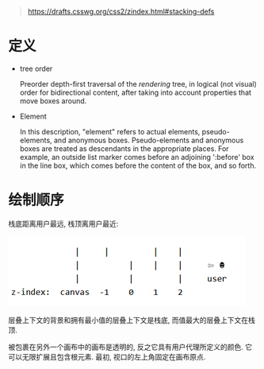 > https://drafts.csswg.org/css2/zindex.html#stacking-defs

# 定义

- tree order

  Preorder depth-first traversal of the *rendering* tree, in logical (not visual) order for bidirectional content, after taking into account properties that move boxes around.

- Element

  In this description, "element" refers to actual elements, pseudo-elements, and anonymous boxes. Pseudo-elements and anonymous boxes are treated as descendants in the appropriate places. For example, an outside list marker comes before an adjoining ':before' box in the line box, which comes before the content of the box, and so forth.

# 绘制顺序

栈底距离用户最远, 栈顶离用户最近:

![image-20200531011328782](./assets\image-20200531011328782.png)

层叠上下文的背景和拥有最小值的层叠上下文是栈底, 而值最大的层叠上下文在栈顶.

被包裹在另外一个画布中的画布是透明的, 反之它具有用户代理所定义的颜色. 它可以无限扩展且包含根元素. 最初, 视口的左上角固定在画布原点.

